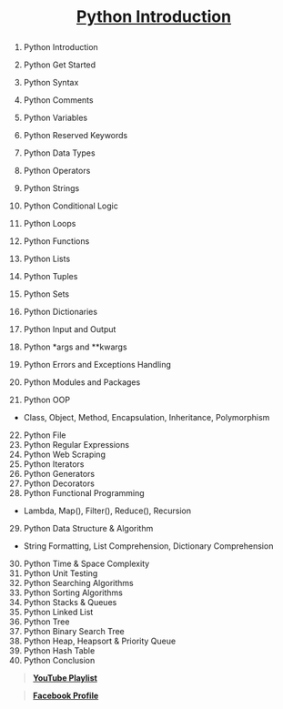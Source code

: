 **<h1><p align="center">[Python Introduction](https://www.youtube.com/watch?v=nwt_EClUXQU&list=PLOj-JOAmGAabfBwBz7kN2cLL9YaiRYb4y)</p></h1>**


1. Python Introduction
2. Python Get Started
3. Python Syntax
4. Python Comments
5. Python Variables
6. Python Reserved Keywords
7. Python Data Types
8. Python Operators
9. Python Strings
10. Python Conditional Logic
11. Python Loops
12. Python Functions
13. Python Lists
14. Python Tuples
15. Python Sets
16. Python Dictionaries
17. Python Input and Output
18. Python *args and **kwargs

19. Python Errors and Exceptions Handling
20. Python Modules and Packages
21. Python OOP
* Class, Object, Method, Encapsulation, Inheritance, Polymorphism

22. Python File
23. Python Regular Expressions
24. Python Web Scraping
25. Python Iterators
26. Python Generators
27. Python Decorators
28. Python Functional Programming
* Lambda, Map(), Filter(), Reduce(), Recursion

29. Python Data Structure & Algorithm
* String Formatting, List Comprehension, Dictionary Comprehension

30. Python Time & Space Complexity
31. Python Unit Testing
32. Python Searching Algorithms
33. Python Sorting Algorithms
34. Python Stacks & Queues
35. Python Linked List
36. Python Tree
37. Python Binary Search Tree
38. Python Heap, Heapsort & Priority Queue 
39. Python  Hash Table
40. Python Conclusion


> **[YouTube Playlist](https://www.youtube.com/watch?v=nwt_EClUXQU&list=PLOj-JOAmGAabfBwBz7kN2cLL9YaiRYb4y)**

> **[Facebook Profile](https://www.facebook.com/shoriot)**
